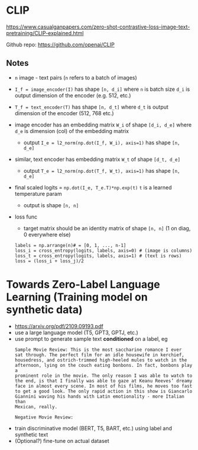 # CLIP
https://www.casualganpapers.com/zero-shot-contrastive-loss-image-text-pretraining/CLIP-explained.html

Github repo: https://github.com/openai/CLIP

## Notes
- `n` image - text pairs (`n` refers to a batch of images)
- `I_f = image_encoder(I)` has shape `[n, d_i]` where `n` is batch size `d_i` is output dimension of the encoder (e.g. 512, etc.)
- `T_f = text_encoder(T)` has shape `[n, d_t]` where `d_t` is output dimension of the encoder (512, 768 etc.)
- image encoder has an embedding matrix `W_i` of shape `[d_i, d_e]` where `d_e` is dimension (col) of the embedding matrix
  - output `I_e = l2_norm(np.dot(I_f, W_i), axis=1)` has shape `[n, d_e]`
- similar, text encoder has embedding matrix `W_t` of shape `[d_t, d_e]`
  - output `T_e = l2_norm(np.dot(T_f, W_t), axis=1)` has shape `[n, d_e]`

- final scaled logits = `np.dot(I_e, T_e.T)*np.exp(t)` `t` is a learned temperature param
  - output is shape `[n, n]`
  
- loss func 
  - target matrix should be an identity matrix of shape `[n, n]` (1 on diag, 0 everywhere else)
  ```
  labels = np.arrange(n)# = [0, 1, ..., n-1]
  loss_i = cross_entropy(logits, labels, axis=0) # (image is columns)
  loss_t = cross_entropy(logits, labels, axis=1) # (text is rows)
  loss = (loss_i + loss_j)/2
  ```

# Towards Zero-Label Language Learning (Training model on synthetic data)
- https://arxiv.org/pdf/2109.09193.pdf
- use a large language model (T5, GPT3, GPTJ, etc.)
- use prompt to generate sample text **conditioned** on a label, eg
  ```
  Sample Movie Review: This is the most saccharine romance I ever
  sat through. The perfect film for an idle housewife in kerchief,
  housedress, and ostrich-trimmed high-heeled mules to watch in the
  afternoon, lying on the couch eating bonbons. In fact, bonbons play a
  prominent role in the movie. The only reason I was able to watch to
  the end, is that I finally was able to gaze at Keanu Reeves’ dreamy
  face in almost every scene. In most of his films, he moves too fast
  to get a good look. The only rapid action in this show is Giancarlo
  Giannini waving his hands with Latin emotionality - more Italian than
  Mexican, really.
  
  Negative Movie Review:
  ```
- train discriminative model (BERT, T5, BART, etc.) using label and synthetic text
- (Optional?) fine-tune on actual dataset
